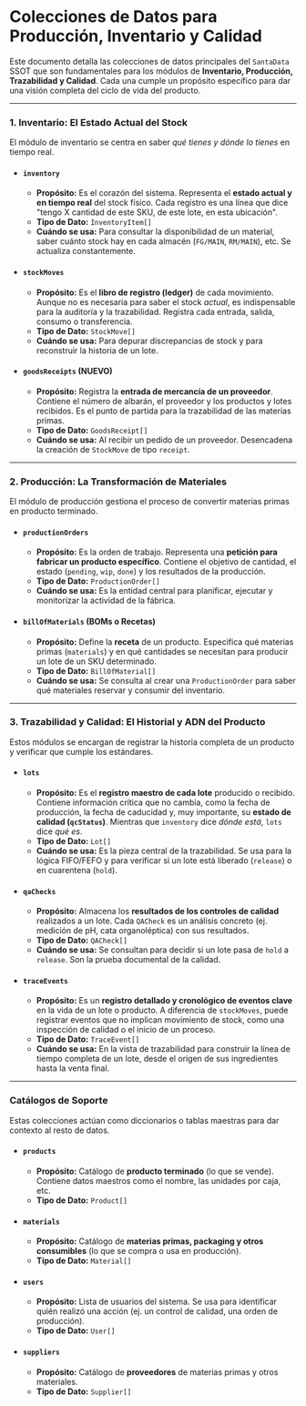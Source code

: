 # Colecciones de Datos para Producción, Inventario y Calidad

Este documento detalla las colecciones de datos principales del `SantaData` SSOT que son fundamentales para los módulos de **Inventario, Producción, Trazabilidad y Calidad**. Cada una cumple un propósito específico para dar una visión completa del ciclo de vida del producto.

---

### 1. Inventario: El Estado Actual del Stock

El módulo de inventario se centra en saber *qué tienes y dónde lo tienes* en tiempo real.

*   #### `inventory`
    *   **Propósito:** Es el corazón del sistema. Representa el **estado actual y en tiempo real** del stock físico. Cada registro es una línea que dice "tengo X cantidad de este SKU, de este lote, en esta ubicación".
    *   **Tipo de Dato:** `InventoryItem[]`
    *   **Cuándo se usa:** Para consultar la disponibilidad de un material, saber cuánto stock hay en cada almacén (`FG/MAIN`, `RM/MAIN`), etc. Se actualiza constantemente.

*   #### `stockMoves`
    *   **Propósito:** Es el **libro de registro (ledger)** de cada movimiento. Aunque no es necesaria para saber el stock *actual*, es indispensable para la auditoría y la trazabilidad. Registra cada entrada, salida, consumo o transferencia.
    *   **Tipo de Dato:** `StockMove[]`
    *   **Cuándo se usa:** Para depurar discrepancias de stock y para reconstruir la historia de un lote.

*   #### `goodsReceipts` (NUEVO)
    *   **Propósito:** Registra la **entrada de mercancía de un proveedor**. Contiene el número de albarán, el proveedor y los productos y lotes recibidos. Es el punto de partida para la trazabilidad de las materias primas.
    *   **Tipo de Dato:** `GoodsReceipt[]`
    *   **Cuándo se usa:** Al recibir un pedido de un proveedor. Desencadena la creación de `StockMove` de tipo `receipt`.


---

### 2. Producción: La Transformación de Materiales

El módulo de producción gestiona el proceso de convertir materias primas en producto terminado.

*   #### `productionOrders`
    *   **Propósito:** Es la orden de trabajo. Representa una **petición para fabricar un producto específico**. Contiene el objetivo de cantidad, el estado (`pending`, `wip`, `done`) y los resultados de la producción.
    *   **Tipo de Dato:** `ProductionOrder[]`
    *   **Cuándo se usa:** Es la entidad central para planificar, ejecutar y monitorizar la actividad de la fábrica.

*   #### `billOfMaterials` (BOMs o Recetas)
    *   **Propósito:** Define la **receta** de un producto. Especifica qué materias primas (`materials`) y en qué cantidades se necesitan para producir un lote de un SKU determinado.
    *   **Tipo de Dato:** `BillOfMaterial[]`
    *   **Cuándo se usa:** Se consulta al crear una `ProductionOrder` para saber qué materiales reservar y consumir del inventario.

---

### 3. Trazabilidad y Calidad: El Historial y ADN del Producto

Estos módulos se encargan de registrar la historia completa de un producto y verificar que cumple los estándares.

*   #### `lots`
    *   **Propósito:** Es el **registro maestro de cada lote** producido o recibido. Contiene información crítica que no cambia, como la fecha de producción, la fecha de caducidad y, muy importante, su **estado de calidad (`qcStatus`)**. Mientras que `inventory` dice *dónde está*, `lots` dice *qué es*.
    *   **Tipo de Dato:** `Lot[]`
    *   **Cuándo se usa:** Es la pieza central de la trazabilidad. Se usa para la lógica FIFO/FEFO y para verificar si un lote está liberado (`release`) o en cuarentena (`hold`).

*   #### `qaChecks`
    *   **Propósito:** Almacena los **resultados de los controles de calidad** realizados a un lote. Cada `QACheck` es un análisis concreto (ej. medición de pH, cata organoléptica) con sus resultados.
    *   **Tipo de Dato:** `QACheck[]`
    *   **Cuándo se usa:** Se consultan para decidir si un lote pasa de `hold` a `release`. Son la prueba documental de la calidad.

*   #### `traceEvents`
    *   **Propósito:** Es un **registro detallado y cronológico de eventos clave** en la vida de un lote o producto. A diferencia de `stockMoves`, puede registrar eventos que no implican movimiento de stock, como una inspección de calidad o el inicio de un proceso.
    *   **Tipo de Dato:** `TraceEvent[]`
    *   **Cuándo se usa:** En la vista de trazabilidad para construir la línea de tiempo completa de un lote, desde el origen de sus ingredientes hasta la venta final.

---

### Catálogos de Soporte

Estas colecciones actúan como diccionarios o tablas maestras para dar contexto al resto de datos.

*   #### `products`
    *   **Propósito:** Catálogo de **producto terminado** (lo que se vende). Contiene datos maestros como el nombre, las unidades por caja, etc.
    *   **Tipo de Dato:** `Product[]`

*   #### `materials`
    *   **Propósito:** Catálogo de **materias primas, packaging y otros consumibles** (lo que se compra o usa en producción).
    *   **Tipo de Dato:** `Material[]`

*   #### `users`
    *   **Propósito:** Lista de usuarios del sistema. Se usa para identificar quién realizó una acción (ej. un control de calidad, una orden de producción).
    *   **Tipo de Dato:** `User[]`
    
*   #### `suppliers`
    *   **Propósito:** Catálogo de **proveedores** de materias primas y otros materiales.
    *   **Tipo de Dato:** `Supplier[]`
